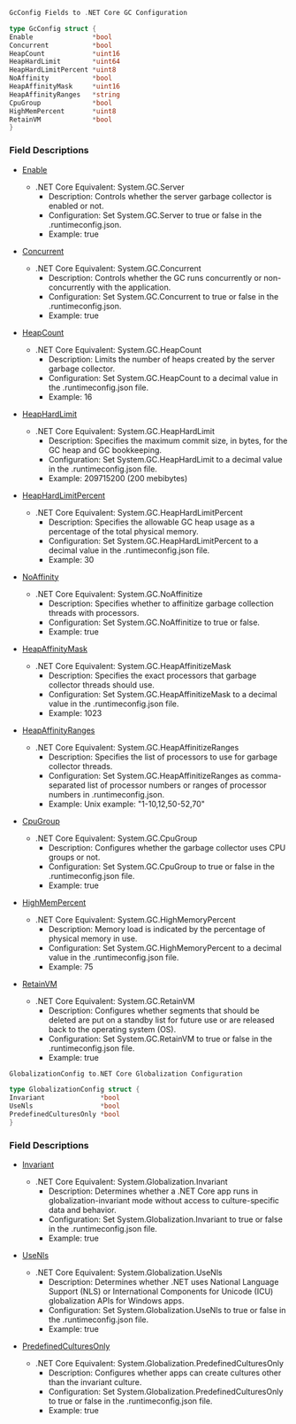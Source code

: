 ```go
GcConfig Fields to .NET Core GC Configuration

type GcConfig struct {
Enable               *bool
Concurrent           *bool
HeapCount            *uint16
HeapHardLimit        *uint64
HeapHardLimitPercent *uint8
NoAffinity           *bool
HeapAffinityMask     *uint16
HeapAffinityRanges   *string
CpuGroup             *bool
HighMemPercent       *uint8
RetainVM             *bool
}

```
### Field Descriptions

* [Enable](https://learn.microsoft.com/en-us/dotnet/core/runtime-config/garbage-collector#workstation-vs-server)
  * .NET Core Equivalent: System.GC.Server
    * Description: Controls whether the server garbage collector is enabled or not.
    * Configuration: Set System.GC.Server to true or false in the .runtimeconfig.json.
    * Example: true

* [Concurrent](https://learn.microsoft.com/en-us/dotnet/core/runtime-config/garbage-collector#background-gc)
  * .NET Core Equivalent: System.GC.Concurrent
    * Description: Controls whether the GC runs concurrently or non-concurrently with the application.
    * Configuration: Set System.GC.Concurrent to true or false in the .runtimeconfig.json.
    * Example: true

* [HeapCount](https://learn.microsoft.com/en-us/dotnet/core/runtime-config/garbage-collector#heap-count)
  * .NET Core Equivalent: System.GC.HeapCount
    * Description: Limits the number of heaps created by the server garbage collector.
    * Configuration: Set System.GC.HeapCount to a decimal value in the .runtimeconfig.json file.
    * Example: 16

* [HeapHardLimit](https://learn.microsoft.com/en-us/dotnet/core/runtime-config/garbage-collector#heap-limit)
  * .NET Core Equivalent: System.GC.HeapHardLimit
    * Description: Specifies the maximum commit size, in bytes, for the GC heap and GC bookkeeping.
    * Configuration: Set System.GC.HeapHardLimit to a decimal value in the .runtimeconfig.json file. 
    * Example: 209715200 (200 mebibytes)

* [HeapHardLimitPercent](https://learn.microsoft.com/en-us/dotnet/core/runtime-config/garbage-collector#heap-limit-percent)
  * .NET Core Equivalent: System.GC.HeapHardLimitPercent
    * Description: Specifies the allowable GC heap usage as a percentage of the total physical memory.
    * Configuration: Set System.GC.HeapHardLimitPercent to a decimal value in the .runtimeconfig.json file.
    * Example: 30

* [NoAffinity](https://learn.microsoft.com/en-us/dotnet/core/runtime-config/garbage-collector#affinitize)
  * .NET Core Equivalent: System.GC.NoAffinitize
    * Description: Specifies whether to affinitize garbage collection threads with processors.
    * Configuration: Set System.GC.NoAffinitize to true or false.
    * Example: true

* [HeapAffinityMask](https://learn.microsoft.com/en-us/dotnet/core/runtime-config/garbage-collector#affinitize-mask)
  * .NET Core Equivalent: System.GC.HeapAffinitizeMask
    * Description: Specifies the exact processors that garbage collector threads should use.
    * Configuration: Set System.GC.HeapAffinitizeMask to a decimal value in the .runtimeconfig.json file.
    * Example: 1023

* [HeapAffinityRanges](https://learn.microsoft.com/en-us/dotnet/core/runtime-config/garbage-collector#affinitize-ranges)
  * .NET Core Equivalent: System.GC.HeapAffinitizeRanges
    * Description: Specifies the list of processors to use for garbage collector threads.
    * Configuration: Set System.GC.HeapAffinitizeRanges as comma-separated list of processor numbers or ranges of processor numbers in .runtimeconfig.json.
    * Example: Unix example: "1-10,12,50-52,70"

* [CpuGroup](https://learn.microsoft.com/en-us/dotnet/core/runtime-config/garbage-collector#cpu-groups)
  * .NET Core Equivalent: System.GC.CpuGroup
    * Description: Configures whether the garbage collector uses CPU groups or not.
    * Configuration: Set System.GC.CpuGroup to true or false in the .runtimeconfig.json file.
    * Example: true

* [HighMemPercent](https://learn.microsoft.com/en-us/dotnet/core/runtime-config/garbage-collector#high-memory-percent)
  * .NET Core Equivalent: System.GC.HighMemoryPercent
    * Description: Memory load is indicated by the percentage of physical memory in use.
    * Configuration: Set System.GC.HighMemoryPercent to a decimal value in the .runtimeconfig.json file.
    * Example: 75

* [RetainVM](https://learn.microsoft.com/en-us/dotnet/core/runtime-config/garbage-collector#retain-vm)
  * .NET Core Equivalent: System.GC.RetainVM
    * Description: Configures whether segments that should be deleted are put on a standby list for future use or are released back to the operating system (OS).
    * Configuration: Set System.GC.RetainVM to true or false in the .runtimeconfig.json file.
    * Example: true

  
```go
GlobalizationConfig to.NET Core Globalization Configuration

type GlobalizationConfig struct {
Invariant              *bool
UseNls                 *bool
PredefinedCulturesOnly *bool
}

```
### Field Descriptions

* [Invariant](https://learn.microsoft.com/en-us/dotnet/core/runtime-config/globalization#invariant-mode)
  * .NET Core Equivalent: System.Globalization.Invariant
    * Description: Determines whether a .NET Core app runs in globalization-invariant mode without access to culture-specific data and behavior.
    * Configuration: Set System.Globalization.Invariant to true or false in the .runtimeconfig.json file.
    * Example: true

* [UseNls](https://learn.microsoft.com/en-us/dotnet/core/runtime-config/globalization#nls)
  * .NET Core Equivalent: System.Globalization.UseNls
    * Description: Determines whether .NET uses National Language Support (NLS) or International Components for Unicode (ICU) globalization APIs for Windows apps.
    * Configuration: Set System.Globalization.UseNls to true or false in the .runtimeconfig.json file.
    * Example: true

* [PredefinedCulturesOnly](https://learn.microsoft.com/en-us/dotnet/core/runtime-config/globalization#predefined-cultures)
  * .NET Core Equivalent: System.Globalization.PredefinedCulturesOnly
    * Description: Configures whether apps can create cultures other than the invariant culture.
    * Configuration: Set System.Globalization.PredefinedCulturesOnly to true or false in the .runtimeconfig.json file.
    * Example: true
